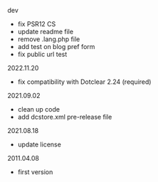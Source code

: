 dev
- fix PSR12 CS
- update readme file
- remove .lang.php file
- add test on blog pref form
- fix public url test

2022.11.20
- fix compatibility with Dotclear 2.24 (required)

2021.09.02
- clean up code
- add dcstore.xml pre-release file

2021.08.18
- update license

2011.04.08
- first version